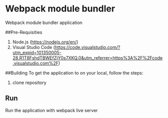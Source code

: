 
# Webpack module bundler
Webpack module bundler application

##Pre-Requisities
1. Node.js (https://nodejs.org/en/)
2. Visual Studio Code (https://code.visualstudio.com/?utm_expid=101350005-28.R1T8FshdTBWEfZjY0s7XKQ.0&utm_referrer=https%3A%2F%2Fcode.visualstudio.com%2F)

##Building
To get the application to on your local, follow the steps:

1. clone repository

## Run
Run the application with webpack live server



